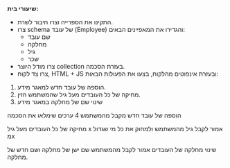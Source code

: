 **שיעורי בית:**

*   התקינו את הספרייה וצרו חיבור לשרת.
*   צרו schema של עובד (Employee) והגדירו את המאפיינים הבאים:
    *   שם עובד
    *   מחלקה
    *   גיל
    *   שכר
*   צרו מודל היוצר collection בעזרת הסכמה.
*   צרו צד לקוח, HTML + JS ובעזרת אינפוטים מהלקוח, בצעו את הפעולות הבאות:

1.  הוספה של עובד חדש למאגר מידע.
2.  מחיקה של כל העובדים מעל גיל שהמשתמש הזין.
3.  שינוי שם של מחלקה במאגר מידע  
    

הוספה של עובד חדש מקבל מהמשתמש 4 ערכים שימלאו את הסכמה

מחיקה של כל העובדים מעל גיל x אמור לקבל גיל מהמשתמש ולמחוק את כל מי שגדול מx

שינוי מחלקה של העובדים אמור לקבל מהמשתמש שם ישן של מחלקה ושם חדש של מחלקה.